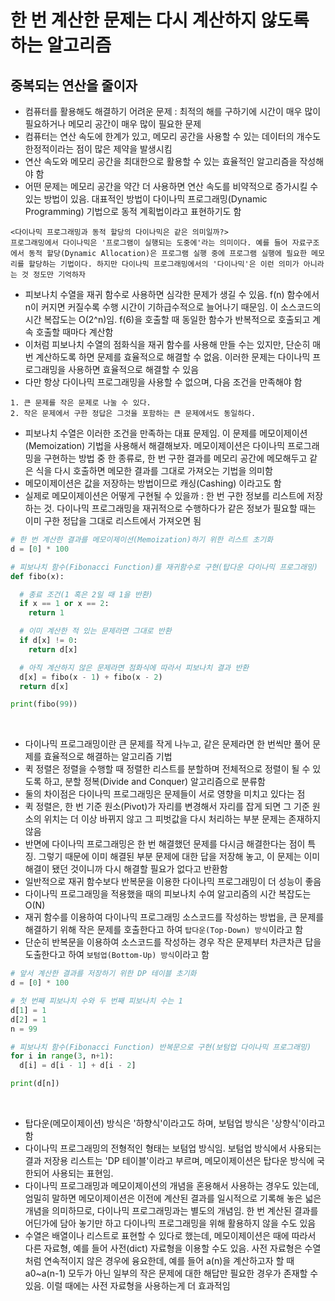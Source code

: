 # 한 번 계산한 문제는 다시 계산하지 않도록 하는 알고리즘

## 중복되는 연산을 줄이자

- 컴퓨터를 활용해도 해결하기 어려운 문제 : 최적의 해를 구하기에 시간이 매우 많이 필요하거나 메모리 공간이 매우 많이 필요한 문제
- 컴퓨터는 연산 속도에 한계가 있고, 메모리 공간을 사용할 수 있는 데이터의 개수도 한정적이라는 점이 많은 제약을 발생시킴
- 연산 속도와 메모리 공간을 최대한으로 활용할 수 있는 효율적인 알고리즘을 작성해야 함
- 어떤 문제는 메모리 공간을 약간 더 사용하면 연산 속도를 비약적으로 증가시킬 수 있는 방법이 있음. 대표적인 방법이 다이나믹 프로그래밍(Dynamic Programming) 기법으로 동적 계획법이라고 표현하기도 함

```
<다이나믹 프로그래밍과 동적 할당의 다이나믹은 같은 의미일까?>
프로그래밍에서 다이나믹은 '프로그램이 실행되는 도중에'라는 의미이다. 예를 들어 자료구조에서 동적 할당(Dynamic Allocation)은 프로그램 실행 중에 프로그램 실행에 필요한 메모리를 할당하는 기법이다. 하지만 다이나믹 프로그래밍에서의 '다이나믹'은 이런 의미가 아니라는 것 정도만 기억하자
```

- 피보나치 수열을 재귀 함수로 사용하면 심각한 문제가 생길 수 있음. f(n) 함수에서 n이 커지면 커질수록 수행 시간이 기하급수적으로 늘어나기 때문임. 이 소스코드의 시간 복잡도는 O(2^n)임. f(6)을 호출할 때 동일한 함수가 반복적으로 호출되고 계속 호출할 때마다 계산함
- 이처럼 피보나치 수열의 점화식을 재귀 함수를 사용해 만들 수는 있지만, 단순히 매번 계산하도록 하면 문제를 효율적으로 해결할 수 없음. 이러한 문제는 다이나믹 프로그래밍을 사용하면 효율적으로 해결할 수 있음
- 다만 항상 다이나믹 프로그래밍을 사용할 수 없으며, 다음 조건을 만족해야 함

```
1. 큰 문제를 작은 문제로 나눌 수 있다.
2. 작은 문제에서 구한 정답은 그것을 포함하는 큰 문제에서도 동일하다.
```

- 피보나치 수열은 이러한 조건을 만족하는 대표 문제임. 이 문제를 메모이제이션(Memoization) 기법을 사용해서 해결해보자. 메모이제이션은 다이나믹 프로그래밍을 구현하는 방법 중 한 종류로, 한 번 구한 결과를 메모리 공간에 메모해두고 같은 식을 다시 호출하면 메모한 결과를 그대로 가져오는 기법을 의미함
- 메모이제이션은 값을 저장하는 방법이므로 캐싱(Cashing) 이라고도 함
- 실제로 메모이제이션은 어떻게 구현될 수 있을까 : 한 번 구한 정보를 리스트에 저장하는 것. 다이나믹 프로그래밍을 재귀적으로 수행하다가 같은 정보가 필요할 때는 이미 구한 정답을 그대로 리스트에서 가져오면 됨

```python
# 한 번 계산한 결과를 메모이제이션(Memoization)하기 위한 리스트 초기화
d = [0] * 100

# 피보나치 함수(Fibonacci Function)를 재귀함수로 구현(탑다운 다이나믹 프로그래밍)
def fibo(x):

  # 종료 조건(1 혹은 2일 때 1을 반환)
  if x == 1 or x == 2:
    return 1

  # 이미 계산한 적 있는 문제라면 그대로 반환
  if d[x] != 0:
    return d[x]

  # 아직 계산하지 않은 문제라면 점화식에 따라서 피보나치 결과 반환
  d[x] = fibo(x - 1) + fibo(x - 2)
  return d[x]

print(fibo(99))
```

<br>

- 다이나믹 프로그래밍이란 큰 문제를 작게 나누고, 같은 문제라면 한 번씩만 풀어 문제를 효율적으로 해결하는 알고리즘 기법
- 퀵 정렬은 정렬을 수행할 때 정렬한 리스트를 분할하며 전체적으로 정렬이 될 수 있도록 하고, 분할 정복(Divide and Conquer) 알고리즘으로 분류함
- 둘의 차이점은 다이나믹 프로그래밍은 문제들이 서로 영향을 미치고 있다는 점
- 퀵 정렬은, 한 번 기준 원소(Pivot)가 자리를 변경해서 자리를 잡게 되면 그 기준 원소의 위치는 더 이상 바뀌지 않고 그 피벗값을 다시 처리하는 부분 문제는 존재하지 않음
- 반면에 다이나믹 프로그래밍은 한 번 해결했던 문제를 다시금 해결한다는 점이 특징. 그렇기 때문에 이미 해결된 부분 문제에 대한 답을 저장해 놓고, 이 문제는 이미 해결이 됐던 것이니까 다시 해결할 필요가 없다고 반환함
- 일반적으로 재귀 함수보다 반복문을 이용한 다이나믹 프로그래밍이 더 성능이 좋음
- 다이나믹 프로그래밍을 적용했을 때의 피보나치 수여 알고리즘의 시간 복잡도는 O(N)
- 재귀 함수를 이용하여 다이나믹 프로그래밍 소스코드를 작성하는 방법을, 큰 문제를 해결하기 위해 작은 문제를 호출한다고 하여 `탑다운(Top-Down) 방식`이라고 함
- 단순히 반복문을 이용하여 소스코드를 작성하는 경우 작은 문제부터 차큰차큰 답을 도출한다고 하여 `보텀업(Bottom-Up) 방식`이라고 함

```python
# 앞서 계산한 결과를 저장하기 위한 DP 테이블 초기화
d = [0] * 100

# 첫 번째 피보나치 수와 두 번째 피보나치 수는 1
d[1] = 1
d[2] = 1
n = 99

# 피보나치 함수(Fibonacci Function) 반복문으로 구현(보텀업 다이나믹 프로그래밍)
for i in range(3, n+1):
  d[i] = d[i - 1] + d[i - 2]

print(d[n])
```

<br>

- 탑다운(메모이제이션) 방식은 '하향식'이라고도 하며, 보텀업 방식은 '상향식'이라고 함
- 다이나믹 프로그래밍의 전형적인 형태는 보텀업 방식임. 보텀업 방식에서 사용되는 결과 저장용 리스트는 'DP 테이블'이라고 부르며, 메모이제이션은 탑다운 방식에 국한되어 사용되는 표현임.
- 다이나믹 프로그래밍과 메모이제이션의 개념을 혼용해서 사용하는 경우도 있는데, 엄밀히 말하면 메모이제이션은 이전에 계산된 결과를 일시적으로 기록해 놓은 넓은 개념을 의미하므로, 다이나믹 프로그래밍과는 별도의 개념임. 한 번 계산된 결과를 어딘가에 담아 놓기만 하고 다이나믹 프로그래밍을 위해 활용하지 않을 수도 있음
- 수열은 배열이나 리스트로 표현할 수 있다로 했는데, 메모이제이션은 때에 따라서 다른 자료형, 예를 들어 사전(dict) 자료형을 이용할 수도 있음. 사전 자료형은 수열처럼 연속적이지 않은 경우에 융요한데, 예를 들어 a(n)을 계산하고자 할 때 a0~a(n-1) 모두가 아닌 일부의 작은 문제에 대한 해답만 필요한 경우가 존재할 수 있음. 이럴 때에는 사전 자료형을 사용하는게 더 효과적임
